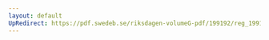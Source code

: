 ```yaml
---
layout: default
UpRedirect: https://pdf.swedeb.se/riksdagen-volumeG-pdf/199192/reg_199192/reg_199192_0043.pdf
---
```

